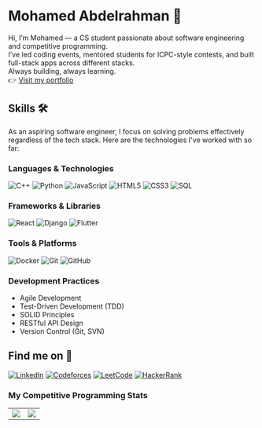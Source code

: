 # Mohamed Abdelrahman 👋

Hi, I’m Mohamed — a CS student passionate about software engineering and competitive programming.  
I’ve led coding events, mentored students for ICPC-style contests, and built full-stack apps across different stacks.  
Always building, always learning.
<br>
👉 [Visit my portfolio](https://mohamed-a-portfolio.vercel.app/)

## Skills 🛠️

As an aspiring software engineer, I focus on solving problems effectively regardless of the tech stack. Here are the technologies I've worked with so far:

### Languages & Technologies

![C++](https://img.shields.io/badge/C++-00599C?style=for-the-badge&logo=c%2B%2B&logoColor=white)
![Python](https://img.shields.io/badge/Python-3776AB?style=for-the-badge&logo=python&logoColor=white)
![JavaScript](https://img.shields.io/badge/JavaScript-F7DF1E?style=for-the-badge&logo=javascript&logoColor=black)
![HTML5](https://img.shields.io/badge/HTML5-E34F26?style=for-the-badge&logo=html5&logoColor=white)
![CSS3](https://img.shields.io/badge/CSS3-1572B6?style=for-the-badge&logo=css3&logoColor=white)
![SQL](https://img.shields.io/badge/SQL-4479A1?style=for-the-badge&logo=mysql&logoColor=white)

### Frameworks & Libraries

![React](https://img.shields.io/badge/React-20232A?style=for-the-badge&logo=react&logoColor=61DAFB)
![Django](https://img.shields.io/badge/Django-092E20?style=for-the-badge&logo=django&logoColor=white)
![Flutter](https://img.shields.io/badge/Flutter-02569B?style=for-the-badge&logo=flutter&logoColor=white)

### Tools & Platforms

![Docker](https://img.shields.io/badge/Docker-2496ED?style=for-the-badge&logo=docker&logoColor=white)
![Git](https://img.shields.io/badge/Git-F05032?style=for-the-badge&logo=git&logoColor=white)
![GitHub](https://img.shields.io/badge/GitHub-100000?style=for-the-badge&logo=github&logoColor=white)

### Development Practices

- Agile Development
- Test-Driven Development (TDD)
- SOLID Principles
- RESTful API Design
- Version Control (Git, SVN)

## Find me on 🔗

[![LinkedIn](https://img.shields.io/badge/LinkedIn-0077B5?style=for-the-badge&logo=linkedin&logoColor=white)](https://www.linkedin.com/in/msabdelrahman02/)
[![Codeforces](https://img.shields.io/badge/Codeforces-1F8ACB?style=for-the-badge&logo=codeforces&logoColor=white)](https://codeforces.com/profile/mosalah_02)
[![LeetCode](https://img.shields.io/badge/LeetCode-FFA116?style=for-the-badge&logo=leetcode&logoColor=black)](https://leetcode.com/mrmosa02/)
[![HackerRank](https://img.shields.io/badge/HackerRank-2EC866?style=for-the-badge&logo=HackerRank&logoColor=white)](https://www.hackerrank.com/agentmohamed_47)

### My Competitive Programming Stats

<table>
  <tr>
    <td>
      <a href="https://codeforces.com/profile/mosalah_02">
        <img src="https://codeforces-readme-stats.vercel.app/api/card?username=mosalah_02" />
      </a>
    </td>
    <td>
      <a href="https://leetcode.com/mrmosa02">
        <img src="https://leetcard.jacoblin.cool/mrmosa02" />
      </a>
    </td>
  </tr>
</table>

